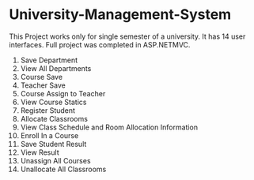 # University-Management-System

This Project works only for single semester of a university. It has 14 user interfaces. Full project was completed in ASP.NETMVC.

1. Save Department
2. View  All Departments
3. Course Save
4. Teacher Save
5. Course Assign to Teacher
6. View Course Statics
7. Register Student
8. Allocate Classrooms
9. View Class Schedule and Room Allocation Information
10. Enroll In a Course
11. Save Student Result
12. View Result
13. Unassign All Courses
14. Unallocate All Classrooms 
